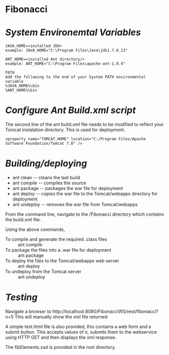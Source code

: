 Fibonacci
=========

*System Environemtal Variables*
========
    JAVA_HOME=<installed JDK>
    example: JAVA_HOME="C:\Program Files\Java\jdk1.7.0_13"

    ANT_HOME=<installed Ant directory/>
    example: ANT_HOME="C:\Program Files\apache-ant-1.8.4"

    PATH
    Add the following to the end of your System PATH environmental variable
    %JAVA_HOME%\bin
    %ANT_HOME%\bin 

*Configure Ant Build.xml script*
========
The second line of the ant build.xml file needs to be modified to reflect your Tomcat instalation directory.  This is used for deployment.

    <property name="TOMCAT_HOME" location="C:/Program Files/Apache Software Foundation/Tomcat 7.0" />

*Building/deploying*
========
* ant clean 		-- cleans the last build
* ant compile 		-- compiles the source
* ant package 		-- packages the war file for deployment
* ant deploy		-- copies the war file to the Tomcat/webapps directory for deployment
* ant undeploy		-- removes the war file from Tomcat/webapps

From the command line, navigate to the /Fibonacci directory which contains the build.xml file.

Using the above commands, 

<dl><dt>To compile and generate the required .class files</dt>
<dd>ant compile</dd>

<dt>To package the files into a .war file for deployment</dt>
<dd>ant package</dd>

<dt>To deploy the files to the Tomcat/webapps web server</dt>
<dd>ant deploy</dd>

<dt>To undeploy from the Tomcat server</dt>
<dd>ant undeploy</dd></dl>

*Testing*
========
Navigate a browser to http://localhost:8080/FibonacciWS/rest/fibonacci?n=5 
This will manually show the xml file returned

A simple test.html file is also provided, this contains a web form and 
a submit button.  This accepts values of n, submits them to the webservice
using HTTP GET and then displays the xml response.

The fibElements.xsd is provided in the root directory.  